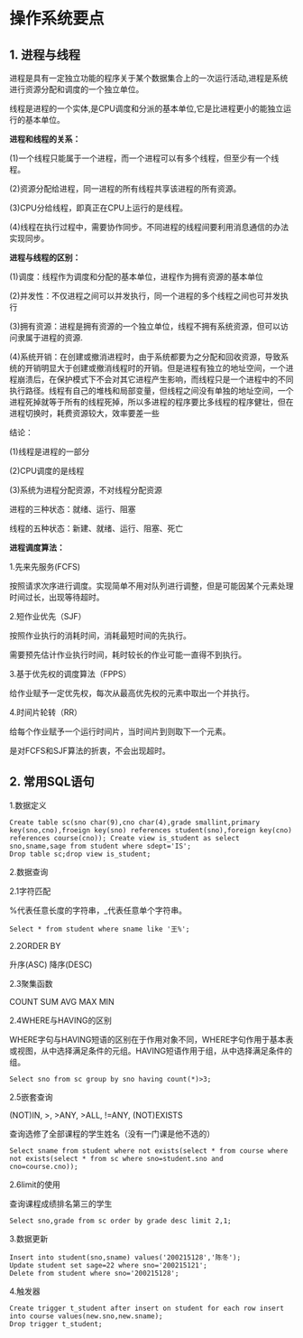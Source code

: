 # 操作系统要点

## 1. 进程与线程

进程是具有一定独立功能的程序关于某个数据集合上的一次运行活动,进程是系统进行资源分配和调度的一个独立单位。

线程是进程的一个实体,是CPU调度和分派的基本单位,它是比进程更小的能独立运行的基本单位。

**进程和线程的关系：**

(1)一个线程只能属于一个进程，而一个进程可以有多个线程，但至少有一个线程。

(2)资源分配给进程，同一进程的所有线程共享该进程的所有资源。

(3)CPU分给线程，即真正在CPU上运行的是线程。

(4)线程在执行过程中，需要协作同步。不同进程的线程间要利用消息通信的办法实现同步。

**进程与线程的区别：**

(1)调度：线程作为调度和分配的基本单位，进程作为拥有资源的基本单位

(2)并发性：不仅进程之间可以并发执行，同一个进程的多个线程之间也可并发执行

(3)拥有资源：进程是拥有资源的一个独立单位，线程不拥有系统资源，但可以访问隶属于进程的资源.

(4)系统开销：在创建或撤消进程时，由于系统都要为之分配和回收资源，导致系统的开销明显大于创建或撤消线程时的开销。但是进程有独立的地址空间，一个进程崩溃后，在保护模式下不会对其它进程产生影响，而线程只是一个进程中的不同执行路径。线程有自己的堆栈和局部变量，但线程之间没有单独的地址空间，一个进程死掉就等于所有的线程死掉，所以多进程的程序要比多线程的程序健壮，但在进程切换时，耗费资源较大，效率要差一些

结论：

(1)线程是进程的一部分

(2)CPU调度的是线程

(3)系统为进程分配资源，不对线程分配资源

进程的三种状态：就绪、运行、阻塞

线程的五种状态：新建、就绪、运行、阻塞、死亡

**进程调度算法：**

1.先来先服务(FCFS)

按照请求次序进行调度。实现简单不用对队列进行调整，但是可能因某个元素处理时间过长，出现等待超时。

2.短作业优先（SJF）

按照作业执行的消耗时间，消耗最短时间的先执行。

需要预先估计作业执行时间，耗时较长的作业可能一直得不到执行。

3.基于优先权的调度算法（FPPS）

给作业赋予一定优先权，每次从最高优先权的元素中取出一个并执行。

4.时间片轮转（RR）

给每个作业赋予一个运行时间片，当时间片到则取下一个元素。

是对FCFS和SJF算法的折衷，不会出现超时。


## 2. 常用SQL语句

1.数据定义

```
Create table sc(sno char(9),cno char(4),grade smallint,primary key(sno,cno),froeign key(sno) references student(sno),foreign key(cno) references course(cno)); Create view is_student as select sno,sname,sage from student where sdept='IS';
Drop table sc;drop view is_student;
```
2.数据查询

2.1字符匹配

%代表任意长度的字符串，_代表任意单个字符串。

```
Select * from student where sname like '王%';
```

2.2ORDER BY

升序(ASC) 降序(DESC)

2.3聚集函数

COUNT SUM AVG MAX MIN

2.4WHERE与HAVING的区别

WHERE字句与HAVING短语的区别在于作用对象不同，WHERE字句作用于基本表或视图，从中选择满足条件的元组。HAVING短语作用于组，从中选择满足条件的组。

```
Select sno from sc group by sno having count(*)>3;
```

2.5嵌套查询

(NOT)IN, >, >ANY, >ALL, !=ANY, (NOT)EXISTS

查询选修了全部课程的学生姓名（没有一门课是他不选的）

```
Select sname from student where not exists(select * from course where not exists(select * from sc where sno=student.sno and cno=course.cno));
```

2.6limit的使用

查询课程成绩排名第三的学生

```
Select sno,grade from sc order by grade desc limit 2,1;
```

3.数据更新

```
Insert into student(sno,sname) values('200215128','陈冬');
Update student set sage=22 where sno='200215121';
Delete from student where sno='200215128';
```

4.触发器

```
Create trigger t_student after insert on student for each row insert into course values(new.sno,new.sname);
Drop trigger t_student;
```